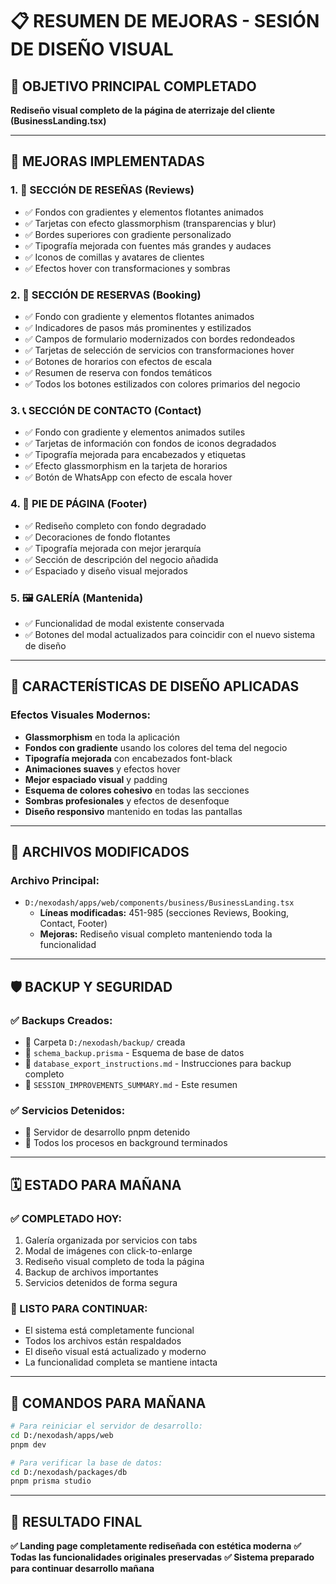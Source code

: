 # 📋 RESUMEN DE MEJORAS - SESIÓN DE DISEÑO VISUAL

## 🎯 **OBJETIVO PRINCIPAL COMPLETADO**
**Rediseño visual completo de la página de aterrizaje del cliente (BusinessLanding.tsx)**

---

## 🚀 **MEJORAS IMPLEMENTADAS**

### 1. **🎨 SECCIÓN DE RESEÑAS (Reviews)**
- ✅ Fondos con gradientes y elementos flotantes animados
- ✅ Tarjetas con efecto glassmorphism (transparencias y blur)
- ✅ Bordes superiores con gradiente personalizado
- ✅ Tipografía mejorada con fuentes más grandes y audaces
- ✅ Iconos de comillas y avatares de clientes
- ✅ Efectos hover con transformaciones y sombras

### 2. **📅 SECCIÓN DE RESERVAS (Booking)**
- ✅ Fondo con gradiente y elementos flotantes animados
- ✅ Indicadores de pasos más prominentes y estilizados
- ✅ Campos de formulario modernizados con bordes redondeados
- ✅ Tarjetas de selección de servicios con transformaciones hover
- ✅ Botones de horarios con efectos de escala
- ✅ Resumen de reserva con fondos temáticos
- ✅ Todos los botones estilizados con colores primarios del negocio

### 3. **📞 SECCIÓN DE CONTACTO (Contact)**
- ✅ Fondo con gradiente y elementos animados sutiles
- ✅ Tarjetas de información con fondos de iconos degradados
- ✅ Tipografía mejorada para encabezados y etiquetas
- ✅ Efecto glassmorphism en la tarjeta de horarios
- ✅ Botón de WhatsApp con efecto de escala hover

### 4. **🏢 PIE DE PÁGINA (Footer)**
- ✅ Rediseño completo con fondo degradado
- ✅ Decoraciones de fondo flotantes
- ✅ Tipografía mejorada con mejor jerarquía
- ✅ Sección de descripción del negocio añadida
- ✅ Espaciado y diseño visual mejorados

### 5. **🖼️ GALERÍA (Mantenida)**
- ✅ Funcionalidad de modal existente conservada
- ✅ Botones del modal actualizados para coincidir con el nuevo sistema de diseño

---

## 🎨 **CARACTERÍSTICAS DE DISEÑO APLICADAS**

### **Efectos Visuales Modernos:**
- **Glassmorphism** en toda la aplicación
- **Fondos con gradiente** usando los colores del tema del negocio
- **Tipografía mejorada** con encabezados font-black
- **Animaciones suaves** y efectos hover
- **Mejor espaciado visual** y padding
- **Esquema de colores cohesivo** en todas las secciones
- **Sombras profesionales** y efectos de desenfoque
- **Diseño responsivo** mantenido en todas las pantallas

---

## 📁 **ARCHIVOS MODIFICADOS**

### **Archivo Principal:**
- `D:/nexodash/apps/web/components/business/BusinessLanding.tsx`
  - **Líneas modificadas:** 451-985 (secciones Reviews, Booking, Contact, Footer)
  - **Mejoras:** Rediseño visual completo manteniendo toda la funcionalidad

---

## 🛡️ **BACKUP Y SEGURIDAD**

### **✅ Backups Creados:**
- 📁 Carpeta `D:/nexodash/backup/` creada
- 📄 `schema_backup.prisma` - Esquema de base de datos
- 📄 `database_export_instructions.md` - Instrucciones para backup completo
- 📄 `SESSION_IMPROVEMENTS_SUMMARY.md` - Este resumen

### **✅ Servicios Detenidos:**
- 🔴 Servidor de desarrollo pnpm detenido
- 🔴 Todos los procesos en background terminados

---

## 🗓️ **ESTADO PARA MAÑANA**

### **✅ COMPLETADO HOY:**
1. Galería organizada por servicios con tabs
2. Modal de imágenes con click-to-enlarge
3. Rediseño visual completo de toda la página
4. Backup de archivos importantes
5. Servicios detenidos de forma segura

### **🚀 LISTO PARA CONTINUAR:**
- El sistema está completamente funcional
- Todos los archivos están respaldados
- El diseño visual está actualizado y moderno
- La funcionalidad completa se mantiene intacta

---

## 💾 **COMANDOS PARA MAÑANA**

```bash
# Para reiniciar el servidor de desarrollo:
cd D:/nexodash/apps/web
pnpm dev

# Para verificar la base de datos:
cd D:/nexodash/packages/db
pnpm prisma studio
```

---

## 🎉 **RESULTADO FINAL**
**✅ Landing page completamente rediseñada con estética moderna**
**✅ Todas las funcionalidades originales preservadas**
**✅ Sistema preparado para continuar desarrollo mañana**
